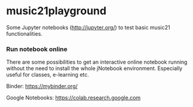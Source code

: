 # music21playground

Some Jupyter notebooks (http://jupyter.org/) to test basic music21 functionalities.

### Run notebook online
There are some possibilities to get an interactive online notebook running without the need to install the whole jNotebook environment. Especially useful for classes, e-learning etc.

Binder:
https://mybinder.org/

Google Notebooks:
https://colab.research.google.com
